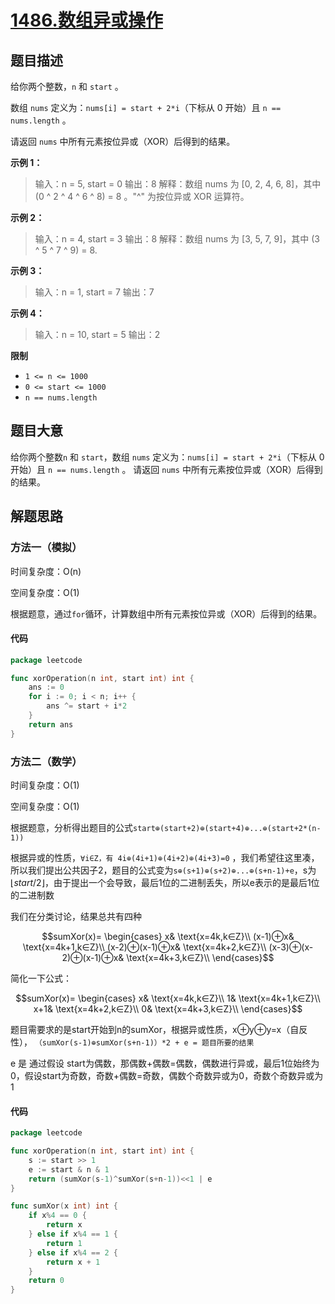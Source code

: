 # [1486.数组异或操作](https://leetcode.cn/problems/xor-operation-in-an-array/)

## 题目描述

给你两个整数，`n` 和 `start` 。

数组 `nums` 定义为：`nums[i] = start + 2*i`（下标从 0 开始）且 `n == nums.length` 。

请返回 `nums` 中所有元素按位异或（XOR）后得到的结果。

**示例 1：**

> 输入：n = 5, start = 0
> 输出：8
> 解释：数组 nums 为 [0, 2, 4, 6, 8]，其中 (0 ^ 2 ^ 4 ^ 6 ^ 8) = 8 。"^" 为按位异或 XOR 运算符。


**示例 2：**

> 输入：n = 4, start = 3
> 输出：8
> 解释：数组 nums 为 [3, 5, 7, 9]，其中 (3 ^ 5 ^ 7 ^ 9) = 8.


**示例 3：**

> 输入：n = 1, start = 7
> 输出：7


**示例 4：**

> 输入：n = 10, start = 5
> 输出：2

**限制**

* `1 <= n <= 1000`
* `0 <= start <= 1000`
* `n == nums.length`

## 题目大意

给你两个整数`n` 和 `start`，数组 `nums` 定义为：`nums[i] = start + 2*i`（下标从 0 开始）且 `n == nums.length` 。
请返回 `nums` 中所有元素按位异或（XOR）后得到的结果。

## 解题思路

### 方法一（模拟）

时间复杂度：O(n)

空间复杂度：O(1)

根据题意，通过`for`循环，计算数组中所有元素按位异或（XOR）后得到的结果。

#### 代码

```go
package leetcode

func xorOperation(n int, start int) int {
	ans := 0
	for i := 0; i < n; i++ {
		ans ^= start + i*2
	}
	return ans
}
```

### 方法二（数学）

时间复杂度：O(1)

空间复杂度：O(1)

根据题意，分析得出题目的公式`start⊕(start+2)⊕(start+4)⊕...⊕(start+2*(n-1))`

根据异或的性质，`∀i∈Z，有 4i⊕(4i+1)⊕(4i+2)⊕(4i+3)=0`
，我们希望往这里凑，所以我们提出公共因子2，题目的公式变为`s⊕(s+1)⊕(s+2)⊕...⊕(s+n-1)+e`，s为 $\lfloor start/2
\rfloor$，由于提出一个会导致，最后1位的二进制丢失，所以e表示的是最后1位的二进制数

我们在分类讨论，结果总共有四种

$$sumXor(x)=
\begin{cases}
x& \text{x=4k,k∈Z}\\
(x-1)⊕x& \text{x=4k+1,k∈Z}\\
(x-2)⊕(x-1)⊕x& \text{x=4k+2,k∈Z}\\
(x-3)⊕(x-2)⊕(x-1)⊕x& \text{x=4k+3,k∈Z}\\
\end{cases}$$

简化一下公式：

$$sumXor(x)=
\begin{cases}
x& \text{x=4k,k∈Z}\\
1& \text{x=4k+1,k∈Z}\\
x+1& \text{x=4k+2,k∈Z}\\
0& \text{x=4k+3,k∈Z}\\
\end{cases}$$

题目需要求的是start开始到n的sumXor，根据异或性质，x⊕y⊕y=x（自反性），
`（sumXor(s-1)⊕sumXor(s+n-1)）*2 + e = 题目所要的结果`

e 是 通过假设 start为偶数，那偶数+偶数=偶数，偶数进行异或，最后1位始终为0，假设start为奇数，奇数+偶数=奇数，偶数个奇数异或为0，奇数个奇数异或为1

#### 代码

```go
package leetcode

func xorOperation(n int, start int) int {
	s := start >> 1
	e := start & n & 1
	return (sumXor(s-1)^sumXor(s+n-1))<<1 | e
}

func sumXor(x int) int {
	if x%4 == 0 {
		return x
	} else if x%4 == 1 {
		return 1
	} else if x%4 == 2 {
		return x + 1
	}
	return 0
}

```